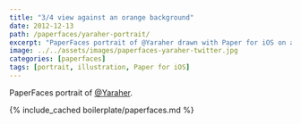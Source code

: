 ```yaml
---
title: "3/4 view against an orange background"
date: 2012-12-13
path: /paperfaces/yaraher-portrait/
excerpt: "PaperFaces portrait of @Yaraher drawn with Paper for iOS on an iPad."
image: ../../assets/images/paperfaces-yaraher-twitter.jpg
categories: [paperfaces]
tags: [portrait, illustration, Paper for iOS]
---
```


PaperFaces portrait of [@Yaraher](https://twitter.com/Yaraher).

{% include_cached boilerplate/paperfaces.md %}
